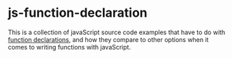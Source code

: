 # js-function-declaration

This is a collection of javaScript source code examples that have to do with [function declarations](https://dustinpfister.github.io/2019/04/11/js-function-declaration/), and how they compare to other options when it comes to writing functions with javaScript.

